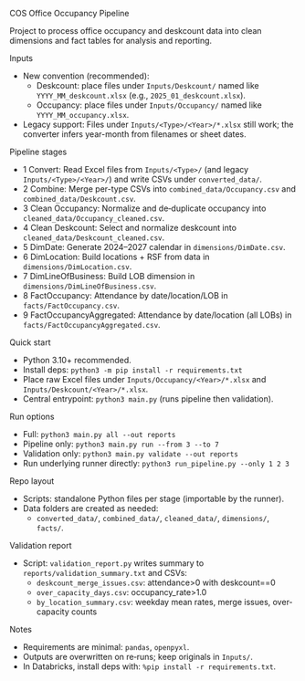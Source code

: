 COS Office Occupancy Pipeline

Project to process office occupancy and deskcount data into clean dimensions and fact tables for analysis and reporting.

Inputs
- New convention (recommended):
  - Deskcount: place files under `Inputs/Deskcount/` named like `YYYY_MM_deskcount.xlsx` (e.g., `2025_01_deskcount.xlsx`).
  - Occupancy: place files under `Inputs/Occupancy/` named like `YYYY_MM_occupancy.xlsx`.
- Legacy support: Files under `Inputs/<Type>/<Year>/*.xlsx` still work; the converter infers year-month from filenames or sheet dates.

Pipeline stages
- 1 Convert: Read Excel files from `Inputs/<Type>/` (and legacy `Inputs/<Type>/<Year>/`) and write CSVs under `converted_data/`.
- 2 Combine: Merge per-type CSVs into `combined_data/Occupancy.csv` and `combined_data/Deskcount.csv`.
- 3 Clean Occupancy: Normalize and de‑duplicate occupancy into `cleaned_data/Occupancy_cleaned.csv`.
- 4 Clean Deskcount: Select and normalize deskcount into `cleaned_data/Deskcount_cleaned.csv`.
- 5 DimDate: Generate 2024–2027 calendar in `dimensions/DimDate.csv`.
- 6 DimLocation: Build locations + RSF from data in `dimensions/DimLocation.csv`.
- 7 DimLineOfBusiness: Build LOB dimension in `dimensions/DimLineOfBusiness.csv`.
- 8 FactOccupancy: Attendance by date/location/LOB in `facts/FactOccupancy.csv`.
- 9 FactOccupancyAggregated: Attendance by date/location (all LOBs) in `facts/FactOccupancyAggregated.csv`.

Quick start
- Python 3.10+ recommended.
- Install deps: `python3 -m pip install -r requirements.txt`
- Place raw Excel files under `Inputs/Occupancy/<Year>/*.xlsx` and `Inputs/Deskcount/<Year>/*.xlsx`.
- Central entrypoint: `python3 main.py` (runs pipeline then validation).

Run options
- Full: `python3 main.py all --out reports`
- Pipeline only: `python3 main.py run --from 3 --to 7`
- Validation only: `python3 main.py validate --out reports`
- Run underlying runner directly: `python3 run_pipeline.py --only 1 2 3`

Repo layout
- Scripts: standalone Python files per stage (importable by the runner).
- Data folders are created as needed:
  - `converted_data/`, `combined_data/`, `cleaned_data/`, `dimensions/`, `facts/`.

Validation report
- Script: `validation_report.py` writes summary to `reports/validation_summary.txt` and CSVs:
  - `deskcount_merge_issues.csv`: attendance>0 with deskcount==0
  - `over_capacity_days.csv`: occupancy_rate>1.0
  - `by_location_summary.csv`: weekday mean rates, merge issues, over-capacity counts

Notes
- Requirements are minimal: `pandas`, `openpyxl`.
- Outputs are overwritten on re‑runs; keep originals in `Inputs/`.
 - In Databricks, install deps with: `%pip install -r requirements.txt`.
